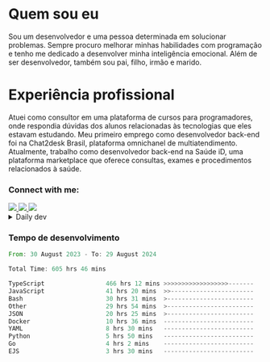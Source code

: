 # Quem sou eu
Sou um desenvolvedor e uma pessoa determinada em solucionar problemas. Sempre procuro melhorar minhas habilidades com programação e tenho me dedicado a desenvolver minha inteligência emocional. Além de ser desenvolvedor, também sou pai, filho, irmão e marido.

# Experiência profissional
Atuei como consultor em uma plataforma de cursos para programadores, onde respondia dúvidas dos alunos relacionadas às tecnologias que eles estavam estudando.
Meu primeiro emprego como desenvolvedor back-end foi na Chat2desk Brasil, plataforma omnichanel de multiatendimento.
Atualmente, trabalho como desenvolvedor back-end na Saúde iD, uma plataforma marketplace que oferece consultas, exames e procedimentos relacionados à saúde.

### Connect with me:
<a href="https://www.linkedin.com/in/theusmoreira" target="_blank" >
<img src="https://img.shields.io/badge/linkedin-%230077B5.svg?&style=for-the-badge&logo=linkedin&logoColor=white ">
</a>
<a href="https://www.instagram.com/matheus.s.moreira/" target="_blank">
<img src="https://img.shields.io/badge/instagram-%23E4405F.svg?&style=for-the-badge&logo=instagram&logoColor=white">
</a>
<a href="mailto:matheussm301@gmail.com"  target="_blank">
<img src="https://img.shields.io/badge/gmail-%23E4405F.svg?&style=for-the-badge&logo=gmail&logoColor=white">
</a>


<details>
  <summary>Daily dev </summary>
<p>
  <a href="https://app.daily.dev/matheussantos"><img src="https://github.com/matheus-santos-moreira/matheus-santos-moreira/blob/master/devcard.svg" width="200" alt="Matheus Santos's Dev Card"/></a>
 </p>
</details>

<h3>Tempo de desenvolvimento</h3>

<!--START_SECTION:waka-->

```rust
From: 30 August 2023 - To: 29 August 2024

Total Time: 605 hrs 46 mins

TypeScript                 466 hrs 12 mins >>>>>>>>>>>>>>>>>>-------   73.34 %
JavaScript                 41 hrs 20 mins  >>-----------------------   06.50 %
Bash                       30 hrs 31 mins  >------------------------   04.80 %
Other                      29 hrs 54 mins  >------------------------   04.71 %
JSON                       20 hrs 25 mins  >------------------------   03.21 %
Docker                     10 hrs 36 mins  -------------------------   01.67 %
YAML                       8 hrs 30 mins   -------------------------   01.34 %
Python                     5 hrs 50 mins   -------------------------   00.92 %
Go                         4 hrs 2 mins    -------------------------   00.64 %
EJS                        3 hrs 30 mins   -------------------------   00.55 %
```

<!--END_SECTION:waka-->
